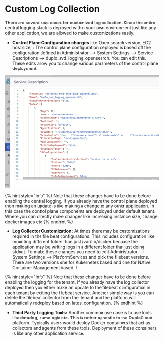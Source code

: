 # Custom Log Collection

There are several use cases for customized log collection. Since the entire central logging stack is deployed within your own environment just like any other application, we are allowed to make customizations easily.

* **Control Plane Configuration changes** like Open search version, EC2 host size, : The control plane configuration deployed is based off the configuration defined in Administrator --> System Settings --> Service Descriptions --> duplo\_svd\_logging\_opensearch. You can edit this. These edits allow you to change various parameters of the control plane deployment.

&#x20;

![](<../../../.gitbook/assets/image (21) (1) (1) (1).png>)

{% hint style="info" %}
Note that these changes have to be done before enabling the central logging. If you already have the control plane deployed then making an update is like making a change to any other application. In this case the control plane components are deployed under default tenant. Where you can directly make changes like increasing instance size, change docker images etc
{% endhint %}

* **Log Collector Customization:** At times there may be customizations required in the file beat configurations. This includes configuration like mounting different folder than just /var/lib/docker because the application may be writing logs in a different folder that just doing stdout. To make these changes you need to edit Administrator --> System Settings --> PlatformServices and pick the filebeat versions. There are two versions one for Kubernetes based and one for Native Container Management based. \


{% hint style="info" %}
Note that these changes have to be done before enabling the logging for the tenant. If you already have the log collector deployed then you either make an update to the filebeat configuration in each tenant by editing the filebeat service. Another simple way is you can delete the filebeat collector from the Tenant and the platform will automatically redeploy based on latest configuration.&#x20;
{% endhint %}

* **Third Party Logging Tools:** Another common use case is to use tools like datadog, sumologic etc. This is rather agnostic to the DuploCloud platform. Typically users would deploy Docker containers that act as collectors and agents from these tools. Deployment of these containers is like any other application service.&#x20;
